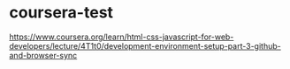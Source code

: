 # coursera-test
https://www.coursera.org/learn/html-css-javascript-for-web-developers/lecture/4T1t0/development-environment-setup-part-3-github-and-browser-sync
